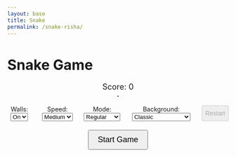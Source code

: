 ```yaml
---
layout: base
title: Snake
permalink: /snake-risha/
---
```


<style>
  /* Overall page layout */

  /* Title */
  h1 {
    font-size: 32px;
    margin-bottom: 20px;
  }

  /* Container for game canvas */
  .game-container {
    display: flex;
    justify-content: center;
    width: 100%; /* Stretch across the page horizontally */
    max-width: 800px; /* Limit max width of the canvas */
    margin: 0 auto;
  }

  /* The canvas itself */
  #gameCanvas {
    border: 1px solid #000;
    display: block;
    filter: none;
  }

  /* Container for controls */
  .controls-container {
    text-align: center;
    margin-top: 20px;
  }

  /* Controls for settings */
  .controls {
    display: flex;
    justify-content: center;
    gap: 20px;
    margin-top: 10px;
  }

  /* Styling for the score display */
  .score {
    font-size: 18px;
    margin-bottom: 10px;
  }

  /* Button styling */
  button {
    font-size: 14px;
    cursor: pointer;
  }

  #startButton {
    margin-top: 20px;
    font-size: 18px;
    padding: 10px 20px;
    display: block;
    margin-left: auto;
    margin-right: auto;
  }

  /* Disabled button state */
  button:disabled {
    cursor: not-allowed;
  }
  
</style>

  <h1> Snake Game</h1>
  <div class="controls-container">
    <div class="score">Score: 0</div>
  </div>
  <div class="game-container">
    <canvas id="gameCanvas" width="400" height="400"></canvas>
  </div>
  <div class="controls-container">
    <div class="controls">
      <label>
        Walls:
        <select id="wallsToggle">
          <option value="true">On</option>
          <option value="false">Off</option>
        </select>
      </label>
      <label>
        Speed:
        <select id="speedToggle">
          <option value="slow">Slow</option>
          <option value="medium" selected>Medium</option>
          <option value="fast">Fast</option>
        </select>
      </label>
     <label>
      Mode:
      <select id="modeToggle">
        <option value="regular">Regular</option>
        <option value="challenge">Challenge</option>
      </select>
    </label>
      <label>
        Background:
        <select id="backgroundSelect">
          <option value="space">Snake in Space</option>
          <option value="underwater">Snake Underwater</option>
          <option value="classic" selected>Classic</option>
        </select>
      </label>
     <button id="restartButton" disabled>Restart</button>
    </div>
  </div>
  <button id="startButton">Start Game</button>

<script>
    const canvas = document.getElementById('gameCanvas');
    const ctx = canvas.getContext('2d');
    const scoreDisplay = document.querySelector('.score');
    const wallsToggle = document.getElementById('wallsToggle');
    const speedToggle = document.getElementById('speedToggle');
    const restartButton = document.getElementById('restartButton');
    const startButton = document.getElementById('startButton');
    const backgroundSelect = document.getElementById('backgroundSelect');
    const modeToggle = document.getElementById('modeToggle');

    const gridSize = 20;
    const tileCount = canvas.width / gridSize;

    let snake = [{ x: 10, y: 10 }];
    let food = { x: 15, y: 15 };
    let direction = { x: 1, y: 0 };
    let walls = true;
    let speed = 150;
    let score = 0;
    let gameLoop = null;
    let backgroundImage = new Image();
    let mode = 'regular'; // Regular mode by default


    const backgrounds = {
      space: '{{site.baseurl}}/images/snake-in-space.jpg',  // Replace with actual path
      underwater: '{{site.baseurl}}/images/snake-underwater.jpg',  // Replace with actual path
      classic: '{{site.baseurl}}/images/classic-bkgd.png',  // Classic background is just blue
    };
    
    backgroundImage.src = backgrounds.classic; // Default to 'classic' background

    function drawBoard() {
      ctx.clearRect(0, 0, canvas.width, canvas.height); // Clear the canvas
      ctx.drawImage(backgroundImage, 0, 0, canvas.width, canvas.height); // Draw the background
    }

    function drawBoard() {
    ctx.filter = 'none';
    ctx.clearRect(0, 0, canvas.width, canvas.height); // Clear the canvas before drawing the new background

    // Draw the background image to fill the entire canvas
    ctx.drawImage(backgroundImage, 0, 0, canvas.width, canvas.height);
    }


    /// function drawBoard() {
      /// ctx.fillStyle = '#e7f5a4';
      /// ctx.fillRect(0, 0, canvas.width, canvas.height);
    /// }

function drawSnake() {
  ctx.fillStyle = '#cfffe3'; // Snake body color

  // Function to draw a square with rounded corners
  function drawRoundedSquare(x, y, radius) {
    ctx.beginPath();
    ctx.moveTo(x + radius, y);
    ctx.arcTo(x + gridSize, y, x + gridSize, y + gridSize, radius);
    ctx.arcTo(x + gridSize, y + gridSize, x, y + gridSize, radius);
    ctx.arcTo(x, y + gridSize, x, y, radius);
    ctx.arcTo(x, y, x + gridSize, y, radius);
    ctx.closePath();
    ctx.fill();
  }

  // Function to draw the face on the snake's head
  function drawFace(x, y, direction) {
    const eyeRadius = gridSize / 6; // Eye radius relative to grid size
    const eyeOffsetX = gridSize / 4; // Horizontal offset for the eyes
    const eyeOffsetY = gridSize / 4; // Vertical offset for the eyes
    const mouthWidth = gridSize / 2;
    const mouthHeight = gridSize / 4;

    // Save the current state of the canvas to restore later
    ctx.save();

    // Rotate the canvas according to the direction
    ctx.translate(x + gridSize / 2, y + gridSize / 2); // Move to the center of the head
    if (direction === 'up') {
      ctx.rotate(Math.PI); // Rotate 180 degrees (up)
    } else if (direction === 'down') {
      ctx.rotate(0); // No rotation needed (down)
    } else if (direction === 'left') {
      ctx.rotate(Math.PI / 2); // Rotate 90 degrees (left)
    } else if (direction === 'right') {
      ctx.rotate(-Math.PI / 2); // Rotate -90 degrees (right)
    }

    // Draw the eyes
    ctx.fillStyle = 'white';
    ctx.beginPath();
    ctx.arc(eyeOffsetX, eyeOffsetY, eyeRadius, 0, Math.PI * 2); // Left eye
    ctx.fill();
    ctx.closePath();

    ctx.beginPath();
    ctx.arc(-eyeOffsetX, eyeOffsetY, eyeRadius, 0, Math.PI * 2); // Right eye
    ctx.fill();
    ctx.closePath();

    // Draw the pupils (black)
    ctx.fillStyle = 'black';
    ctx.beginPath();
    ctx.arc(eyeOffsetX, eyeOffsetY, eyeRadius / 2, 0, Math.PI * 2); // Left pupil
    ctx.fill();
    ctx.closePath();

    ctx.beginPath();
    ctx.arc(-eyeOffsetX, eyeOffsetY, eyeRadius / 2, 0, Math.PI * 2); // Right pupil
    ctx.fill();
    ctx.closePath();

    // Draw the mouth (smiling)
    ctx.strokeStyle = 'black';
    ctx.lineWidth = 2;
    ctx.beginPath();
    ctx.arc(0, gridSize / 2 + mouthHeight / 2, mouthWidth, 0, Math.PI); // Smiling mouth
    ctx.stroke();
    ctx.closePath();

    // Restore the canvas state (remove the rotation)
    ctx.restore();
  }

  snake.forEach((segment, index) => {
    const x = segment.x * gridSize;
    const y = segment.y * gridSize;

    const nextSegment = snake[index + 1] || { x: segment.x, y: segment.y };
    const prevSegment = snake[index - 1] || { x: segment.x, y: segment.y };

    const directionToNext = { x: nextSegment.x - segment.x, y: nextSegment.y - segment.y };
    const directionToPrev = { x: segment.x - prevSegment.x, y: segment.y - prevSegment.y };

    // Determine the direction of the snake's movement
    let direction = 'right'; // Default direction is 'right'
    if (directionToNext.x === 1 && directionToNext.y === 0) direction = 'right'; // Moving right
    else if (directionToNext.x === -1 && directionToNext.y === 0) direction = 'left'; // Moving left
    else if (directionToNext.x === 0 && directionToNext.y === 1) direction = 'down'; // Moving down
    else if (directionToNext.x === 0 && directionToNext.y === -1) direction = 'up'; // Moving up

    // Check if this is the first segment (head)
    if (index === 0) {
      // Draw the head with rounded corners
      drawRoundedSquare(x, y, gridSize / 4);
      // Draw the face on the head with the direction it is facing
      drawFace(x, y, direction);
    }
    // Check if this is the last segment (tail) — No rounded corners for the tail
    else if (index === snake.length - 1) {
      ctx.fillRect(x, y, gridSize, gridSize); // Draw tail as a normal square
    }
    // Body segments in the middle (check for turns)
    else {
      const isTurn = (directionToNext.x !== directionToPrev.x) || (directionToNext.y !== directionToPrev.y);
      if (isTurn) {
        // Draw a rounded corner for the turning body segment
        const turnDirection = (directionToNext.x === 0 || directionToNext.y === 0) ? gridSize / 4 : gridSize / 2;
        drawRoundedSquare(x, y, turnDirection);
      } else {
        // Draw straight body segments
        ctx.fillRect(x, y, gridSize, gridSize);
      }
    }
  });
}

function drawFood() {

if (mode === 'challenge') {
    if (food.type === 'apple') {
        // Draw the apple's body (red)
        ctx.fillStyle = '#ff4d4d'; // Red color for the apple
        ctx.beginPath();
        ctx.arc(food.x * gridSize + gridSize / 2, food.y * gridSize + gridSize / 2, gridSize / 2, 0, Math.PI * 2);
        ctx.fill();
        ctx.closePath();

        // Draw the apple's stem (brown)
        ctx.fillStyle = '#6a4e23'; // Brown color for the stem
        ctx.beginPath();
        ctx.moveTo(food.x * gridSize + gridSize / 2, food.y * gridSize + gridSize / 4); // Starting at the top of the apple
        ctx.lineTo(food.x * gridSize + gridSize / 2, food.y * gridSize); // Going down to the center of the apple
        ctx.lineWidth = 4;
        ctx.stroke();
        ctx.closePath();

        // Optionally, add a leaf to the apple (green)
        ctx.fillStyle = '#2e8b57'; // Green color for the leaf
        ctx.beginPath();
        ctx.moveTo(food.x * gridSize + gridSize / 2, food.y * gridSize - gridSize / 4); // Position the leaf
        ctx.quadraticCurveTo(food.x * gridSize + gridSize / 1.5, food.y * gridSize - gridSize / 2, food.x * gridSize + gridSize / 2, food.y * gridSize - gridSize / 3); // Leaf shape
        ctx.fill();
        ctx.closePath();
    } else if (food.type === 'pizza') {
        // Draw pizza (yellow crust and topping)
        ctx.fillStyle = '#f1c232'; // Yellow color for pizza crust
        ctx.beginPath();
        ctx.arc(food.x * gridSize + gridSize / 2, food.y * gridSize + gridSize / 2, gridSize / 2, 0, Math.PI * 2);
        ctx.fill();
        ctx.closePath();

        // Draw pizza toppings (red)
        ctx.fillStyle = '#ff6347'; // Tomato topping color
        ctx.beginPath();
        ctx.arc(food.x * gridSize + gridSize / 2 - gridSize / 4, food.y * gridSize + gridSize / 2 - gridSize / 4, gridSize / 8, 0, Math.PI * 2);
        ctx.fill();
        ctx.closePath();

        // Draw more toppings
        ctx.fillStyle = '#ff6347'; // Another tomato topping
        ctx.beginPath();
        ctx.arc(food.x * gridSize + gridSize / 2 + gridSize / 4, food.y * gridSize + gridSize / 2 + gridSize / 4, gridSize / 8, 0, Math.PI * 2);
        ctx.fill();
        ctx.closePath();
    } 
} else {
    ctx.fillStyle = '#ff4d4d'; // Red color for the apple
    ctx.beginPath();
    ctx.arc(food.x * gridSize + gridSize / 2, food.y * gridSize + gridSize / 2, gridSize / 2, 0, Math.PI * 2);
    ctx.fill();
    ctx.closePath();

    // Draw the apple's stem (brown)
    ctx.fillStyle = '#6a4e23'; // Brown color for the stem
    ctx.beginPath();
    ctx.moveTo(food.x * gridSize + gridSize / 2, food.y * gridSize + gridSize / 4); // Starting at the top of the apple
    ctx.lineTo(food.x * gridSize + gridSize / 2, food.y * gridSize); // Going down to the center of the apple
    ctx.lineWidth = 4;
    ctx.stroke();
    ctx.closePath();

    // Optionally, add a leaf to the apple (green)
    ctx.fillStyle = '#2e8b57'; // Green color for the leaf
    ctx.beginPath();
    ctx.moveTo(food.x * gridSize + gridSize / 2, food.y * gridSize - gridSize / 4); // Position the leaf
    ctx.quadraticCurveTo(food.x * gridSize + gridSize / 1.5, food.y * gridSize - gridSize / 2, food.x * gridSize + gridSize / 2, food.y * gridSize - gridSize / 3); // Leaf shape
    ctx.fill();
    ctx.closePath();
    }
}
    function moveSnake() {
      if (!gameLoop) return; // Don't move before the game starts

      const head = { x: snake[0].x + direction.x, y: snake[0].y + direction.y };

      if (walls) {
        if (head.x < 0 || head.x >= tileCount || head.y < 0 || head.y >= tileCount) {
          endGame();
          return;
        }
      } else {
        head.x = (head.x + tileCount) % tileCount;
        head.y = (head.y + tileCount) % tileCount;
      }

      if (snake.some(segment => segment.x === head.x && segment.y === head.y)) {
        endGame();
        return;
      }

      snake.unshift(head);
        if (head.x === food.x && head.y === food.y) {
            if (food.type === 'apple') {
                score += 1;
            } else if (food.type === 'pizza') {
                score += 3;
            }
            scoreDisplay.textContent = `Score: ${score}`;
            placeFood();
            } else {
            snake.pop();
            }
        }
            
function placeFood() {
   let newFoodPosition;
   do {
     newFoodPosition = {
       x: Math.floor(Math.random() * tileCount),
       y: Math.floor(Math.random() * tileCount)
     };
   } while (snake.some(segment => segment.x === newFoodPosition.x && segment.y === newFoodPosition.y));

   // Random food type selection with bias for poison
   if (mode === 'challenge') {
     const foodTypes = ['apple', 'apple', 'pizza']; 
     const randomFoodType = foodTypes[Math.floor(Math.random() * foodTypes.length)];
     food = { ...newFoodPosition, type: randomFoodType };
   } else {
     food = { ...newFoodPosition, type: 'apple' }; // Regular mode is only apples
   }
}



    function changeDirection(event) {
      const { key } = event;
      if (key === 'ArrowUp' && direction.y === 0) direction = { x: 0, y: -1 };
      if (key === 'ArrowDown' && direction.y === 0) direction = { x: 0, y: 1 };
      if (key === 'ArrowLeft' && direction.x === 0) direction = { x: -1, y: 0 };
      if (key === 'ArrowRight' && direction.x === 0) direction = { x: 1, y: 0 };

      // Prevent scrolling when arrow keys are pressed
      if (['ArrowUp', 'ArrowDown', 'ArrowLeft', 'ArrowRight'].includes(key)) {
        event.preventDefault();
      }
    }

    function endGame() {
      clearInterval(gameLoop);
      gameLoop = null; // Set gameLoop to null to stop moving the snake
      alert(`Game over! Your final score is ${score}.`);
      restartButton.disabled = false;
      startButton.style.display = 'block';
    }

    function updateSettings() {
      walls = wallsToggle.value === 'true';
      speed = speedToggle.value === 'slow' ? 300 : speedToggle.value === 'medium' ? 150 : 75;
    }

    function updateBackground() {
    const selectedBackground = backgroundSelect.value;
    backgroundImage.src = backgrounds[selectedBackground]; // Set the image source to the selected background
    backgroundImage.onload = function() {
        drawBoard(); // Redraw the board with the new background once the image has loaded
    };
    }

    function restartGame() {
      snake = [{ x: 10, y: 10 }];
      direction = { x: 1, y: 0 };
      score = 0;
      scoreDisplay.textContent = `Score: 0`;
      placeFood();
      updateSettings();
      updateBackground();
      clearInterval(gameLoop);
      gameLoop = setInterval(() => {
        drawBoard();
        drawFood();
        moveSnake();
        drawSnake();
      }, speed);
    }

    function startGame() {
      startButton.style.display = 'none';
      restartButton.disabled = false;
      restartGame();
    }

    // Event Listeners
    wallsToggle.addEventListener('change', updateSettings);
    speedToggle.addEventListener('change', restartGame);
    restartButton.addEventListener('click', restartGame);
    startButton.addEventListener('click', startGame);
    backgroundSelect.addEventListener('change', updateBackground);
    modeToggle.addEventListener('change', (event) => {
       mode = event.target.value;
        placeFood();  // Recreate food based on the selected mode
    });


    window.addEventListener('keydown', changeDirection);

</script>

